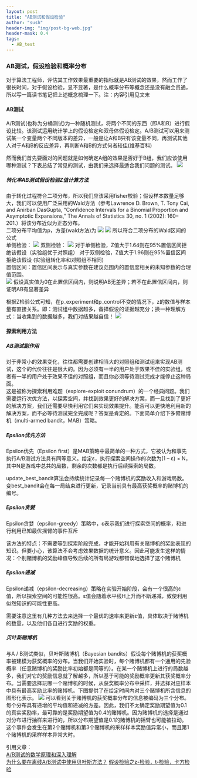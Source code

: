 ```yaml
---
layout: post
title: "AB测试和假设检验"
author: "sush"
header-img: "img/post-bg-web.jpg"
header-mask: 0.4
tags:
  - AB_test
---
```

### **AB测试，假设检验和概率分布**
对于算法工程师，评估其工作效果最重要的指标就是AB测试的效果，然而工作了很长时间，对于假设检验，显不显著，是什么概率分布等概念还是没有融会贯通，所以写一篇读书笔记把上述概念梳理一下。注：内容引用见文末

#### AB测试
A/B测试(也称为分桶测试)为一种随机测试，将两个不同的东西（即A和B）进行假设比较。该测试运用统计学上的假设检定和双母体假设检定。A/B测试可以用来测试某一个变量两个不同版本的差异，一般是让A和B只有该变量不同，再测试其他人对于A和B的反应差异，再判断A和B的方式何者较佳(维基百科)

然而我们首先要面对的问题就是如何确定A组的效果是否好于B组，我们应该使用哪种测试？下表总结了常见的测试，由我们来选择最适合我们问题的测试。
<img src="/blog/img/in-post/ab_test/AB_test.png">

##### 转化率AB测试假设检验Z值计算方法
由于转化过程符合二项分布，所以我们应该采用fisher校验；假设样本数量足够大，我们可以使用广泛采用的Wald方法（参考Lawrence D. Brown, T. Tony Cai, and Anirban DasGupta, “Confidence Intervals for a Binomial Proportion and Asymptotic Expansions,” The Annals of Statistics 30, no. 1 (2002): 160–201.）将该分布近似为正态分布。  
二项分布平均值为p，方差(wald方法)为
<img src="http://latex.codecogs.com/gif.latex? SE_{exp}^2=\frac{p_{experiment}(1-p_{experiment})}{n_{experiment}}">
<img src="http://latex.codecogs.com/gif.latex? SE_{control}^2=\frac{p_{control}(1-p_{control})}{n_{control}}">
所以符合二项分布的Wald区间的公式  
单侧检验：
<img src="http://latex.codecogs.com/gif.latex? z=(p_{experiment}-p_{control})/\sqrt{SE_{exp}^2+SE_{conrol}^2}">
双侧检验：
<img src="http://latex.codecogs.com/gif.latex? z=|p_{experiment}-p_{control}|/\sqrt{SE_{exp}^2+SE_{conrol}^2}">
对于单侧检验，Z值大于1.64则在95%置信区间拒绝该假设（实验组优于对照组）
对于双侧检验，Z值大于1.96则在95%置信区间拒绝该假设 (实验组转化率和对照组不相同)  
置信区间：置信区间表示与真实参数在建议范围内的置信度相关的未知参数的合理值范围。  
<img src="http://latex.codecogs.com/gif.latex? (p_1-p_2)\pm z\sqrt{\frac{p_1(1-p_1)}{n_1}+\frac{p_2(1-p_2)}{n_2}}">
假设真实值为0在此置信区间内，则说明AB无差异；若不在此置信区间内，则证明AB有显著差异

根据Z检验公式可知，在p_experiment和p_control不变的情况下，z的数值与样本量有直接关系。即：测试组中数据越多，备择假设的证据越充分；换一种理解方式：当收集到的数据越多，我们对结果越自信！
<img src="/blog/img/in-post/ab_test/Z_SCORE_DATANUM.jpg">

#### 探索利用方法
##### AB测试副作用
对于非常小的效果变化，往往都需要创建相当大的对照组和测试组来实现AB测试，这个的代价往往是很大的。因为必须有一半的用户处于效果不佳的实验组，或者有一半的用户处于效果不佳的对照组，而且你必须等待测试完成才能停止这种局面。  
这是被称为探索利用难题（explore-exploit conundrum）的一个经典问题。我们需要运行次优方法，以探索空间，并找到效果更好的解决方案，而一旦找到了更好的解决方案，我们还需要尽快利用它们来实现效果提升。能否可以更快地利用新的解决方案，而不必等待测试完全完成呢？答案是肯定的。下面简单介绍下多臂赌博机（multi-armed bandit，MAB）策略。

##### Epsilon优先方法
Epsilon优先（Epsilon first）是MAB策略中最简单的一种方式，它被认为和事先执行A/B测试方法具有同等意义。给定ε，执行探索空间操作的次数为(1 – ε) × N，其中N是游戏中总共的局数，剩余的次数都是执行后续探索的局数。

update_best_bandit算法会持续统计记录每一个赌博机的奖励收入和游戏局数。变best_bandit会在每一局结束进行更新，记录当前具有最高获奖概率的赌博机的编号。

##### Epsilon贪婪
Epsilon贪婪（epsilon-greedy）策略中，ε表示我们进行探索空间的概率，和进行利用已知最优摇臂的事件互斥

该方法的特点：不需要等到探索阶段完成，才能开始利用有关赌博机的奖励表现的知识。但要小心，该算法不会考虑效果数据的统计意义。因此可能发生这样的情况：个别赌博机的奖励峰值导致后续的所有局游戏都错误地选择了这个赌博机

##### Epsilon递减
Epsilon递减（epsilon-decreasing）策略在实验开始阶段，会有一个很高的ε值，所以探索空间的可能性很高。ε值会随着水平线H上升而不断递减，致使利用似然知识的可能性更高。

需要注意这里有几种方法去来选择一个最优的速率来更新ε值，具体取决于赌博机的数量，以及他们各自进行奖励的权重。

##### 贝叶斯赌博机
与A / B测试类似，贝叶斯赌博机（Bayesian bandits）假设每个赌博机的获奖概率被建模为获奖概率的分布。当我们开始实验时，每个赌博机都有一个通用的先验概率（任意赌博机的奖励比率初始都是同等的）。在某一个赌博机上进行的局数越多，我们对它的奖励信息就了解越多，所以基于可能的奖励概率更新其获奖概率分布。当需要选择玩哪一个赌博机的时候，从获奖概率分布中采样，并选择对应样本中具有最高奖励比率的赌博机。下图提供了在给定时间内对三个赌博机所含信息的图形化表示。
<img src="/blog/img/in-post/ab_test/Bayess_bandit.jpg">
可以看到关于赌博机的获奖概率分布的信息被编码为三个分布。每个分布具有递增的平均值和递减的方差。因此，我们不太确定奖励期望值为0.1的真实奖励率，最可靠的是奖励期望值为0.4的赌博机。因为赌博机的选择是通过对分布进行抽样来进行的，所以分布期望值是0.1的赌博机的摇臂也可能被拉动。这个事件会发生在第2个赌博机和第3个赌博机的采样样本奖励值异常小，而且第1个赌博机的采样样本异常大时。



引用文章：  
[A/B测试的数学原理和深入理解](https://zhuanlan.zhihu.com/p/34061065)  
[为什么要在离线A/B测试中使用贝叶斯方法？](https://mp.weixin.qq.com/s/j1jLa8im9pYXOFdM-6L63w)
[假设检验之z-检验，t-检验，卡方检验](https://blog.csdn.net/tianguiyuyu/article/details/80789856)




